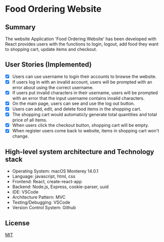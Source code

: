 
# Food Ordering Website

## Summary
The website Application 'Food Ordering Website' has been developed with React provides users with the functions to login, logout, add food they want to shopping cart, update items and checkout.

## User Stories (Implemented)

 - [x] Users can use username to login their accounts to browse the website.
 - [x] If users log in with an invalid account, users will be prompted with an error about using the correct username.
 - [x] If users put invalid characters in their username, users will be prompted with an error that the input username contains invalid characters.
 - [x] On the main page, users can see and use the log out button.
 - [x] Users can add, edit, and delete food items in the shopping cart.
 - [x] The shopping cart would automaticly generate total quantities and total price of all items.
 - [x] When users click the checkout button, shopping cart will be empty.
 - [x] When register users come back to website, items in shopping cart won't change.

## High-level system architecture and Technology stack
 - Operating System: macOS Monterey 14.0.1
 - Language: javascript, html, css
 - Frontend: React, create-react-app
 - Backend: Node.js, Express, cookie-parser, uuid
 - IDE: VSCode
 - Architecture Pattern: MVC
 - Testing/Debugging: VSCode
 - Version Control System: Github

## License
[MIT](https://choosealicense.com/licenses/mit/)